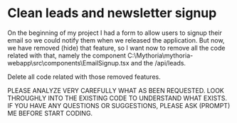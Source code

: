 # Clean leads and newsletter signup
On the beginning of my project I had a form to allow users to signup their email so we could notify them when we released the application.
But now, we have removed (hide) that feature, so I want now to remove all the code related with that, namely the component C:\Mythoria\mythoria-webapp\src\components\EmailSignup.tsx and the /api/leads.

Delete all code related with those removed features.

PLEASE ANALYZE VERY CAREFULLY WHAT AS BEEN REQUESTED.
LOOK THROUGHLY INTO THE EXISTING CODE TO UNDERSTAND WHAT EXISTS.
IF YOU HAVE ANY QUESTIONS OR SUGGESTIONS, PLEASE ASK (PROMPT) ME BEFORE START CODING.

